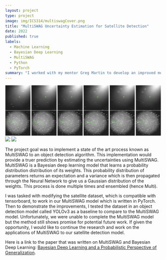 ```yaml
---
layout: project
type: project
image: img/ICS314/multiswagCover.png
title: "MultiSWAG Uncertainty Estimation for Satellite Detection"
date: 2022
published: true
labels:
  - Machine Learning
  - Bayesian Deep Learning
  - MultiSWAG
  - Python
  - PyTorch
summary: "I worked with my mentor Greg Martin to develop an improved method for satellite detection."
---
```


<div class="text-center p-4">
  <img width="1400px" src="../img/ICS314/mswagimg.png" class="img-thumbnail" >

  <img width="500px" src="../img/ICS314/GregandMe.PNG" class="img-thumbnail" >
  <img width="500px" src="../img/ICS314/AKAMAI.png" class="img-thumbnail" >

</div>

The project goal was to implement a state of the art process known as MultiSWAG to an object detection algorithm. This implementation would provide a truer prediction by estimating the uncertainties using MultiSWAG. MultiSWAG is a Bayesian deep learning model that learns a probability distribution distribution of its weights. This probability distribution of parameters returns an expectation and a variance which is then propagated through the Neural Network to give us a Gaussian distribution of the weights. This process is done multiple times and ensembled (hence Multi). 

I was tasked with modifying the satellite dataset, which is compatible with tensorboard, to work in our MultiSWAG model which is written in PyTorch. Then to demonstrate the improvements, I tested the dataset in an object detection model called YOLOv3 as a baseline to compare to the MultiSWAG model. 
Unfortunately, we were unable to complete the MultiSWAG model but the method still shows promise for potential future work. If given the opportunity, I would like to continue the research and work on the applications of MultiSWAG to our satellite detection model. 

Here is a link to the paper that was written on MultiSWAG and Bayesian Deep Learning: [Bayesian Deep Learning and a Probabilistic Perspective of Generalization](https://arxiv.org/abs/2002.08791).
